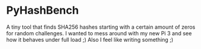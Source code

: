 # PyHashBench
A tiny tool that finds SHA256 hashes starting with a certain amount of zeros for random challenges. I wanted to mess around with my new Pi 3 and see how it behaves under full load ;) Also I feel like writing something ;)
